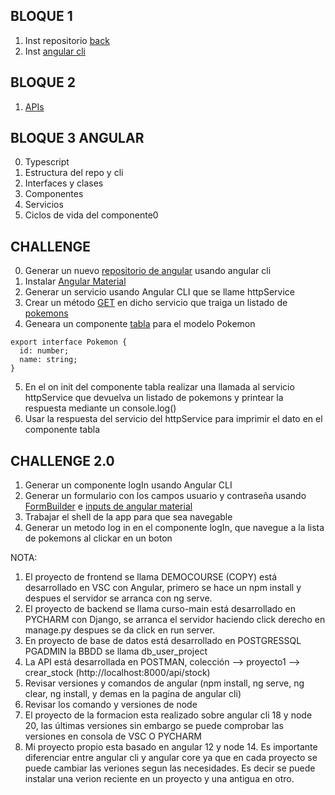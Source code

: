 ## BLOQUE 1
1. Inst repositorio [back](https://github.com/bgonzalezBio/curso.git)
2. Inst [angular cli](https://v17.angular.io/cli)

## BLOQUE 2
1. [APIs](https://pokeapi.co/docs/v2#pokemon)

## BLOQUE 3 ANGULAR
0. Typescript
1. Estructura del repo y cli
2. Interfaces y clases
3. Componentes
4. Servicios
5. Ciclos de vida del componente0


## CHALLENGE
0. Generar un nuevo [repositorio de angular]() usando angular cli
1. Instalar [Angular Material](https://material.angular.io/guide/getting-started)
2. Generar un servicio usando Angular CLI que se llame httpService
3. Crear un método [GET](https://v17.angular.io/guide/http-request-data-from-server#handle-data-access-in-a-service-class) en dicho servicio que traiga un listado de [pokemons](https://pokeapi.co/docs/v2#pokemon)
4. Geneara un componente [tabla](https://material.angular.io/components/table/overview) para el modelo Pokemon
```
export interface Pokemon {
  id: number;
  name: string;
}
```
5. En el on init del componente tabla realizar una llamada al servicio httpService que devuelva un listado de pokemons y printear la respuesta mediante un console.log()
6. Usar la respuesta del servicio del httpService para imprimir el dato en el componente tabla

## CHALLENGE 2.0
1. Generar un componente logIn usando Angular CLI
2. Generar un formulario con los campos usuario y contraseña usando [FormBuilder](https://angular.dev/guide/forms/reactive-forms#using-the-formbuilder-service-to-generate-controls) e [inputs de angular material](https://material.angular.io/components/form-field/overview)
3. Trabajar el shell de la app para que sea navegable
4. Generar un metodo log in en el componente logIn, que navegue a la lista de pokemons al clickar en un boton

NOTA: 
1. El proyecto de frontend se llama DEMOCOURSE (COPY) está desarrollado en VSC con Angular, primero se hace un npm install y despues el servidor se arranca con ng serve.
2. El proyecto de backend se llama curso-main está desarrollado en PYCHARM con Django, se arranca el servidor haciendo click derecho en manage.py despues se da click en run server.
3. En proyecto de base de datos está desarrollado en POSTGRESSQL PGADMIN la BBDD se llama db_user_project 
4. La API está desarrollada en POSTMAN, colección --> proyecto1 --> crear_stock (http://localhost:8000/api/stock)
5. Revisar versiones y comandos de angular (npm install, ng serve, ng clear, ng install, y demas en la pagina de angular cli)
6. Revisar los comando y versiones de node 
7. El proyecto de la formacion esta realizado sobre angular cli 18 y node 20, las últimas versiones sin embargo se puede comprobar las versiones en consola de VSC O PYCHARM
8. Mi proyecto propio esta basado en angular 12 y node 14. Es importante diferenciar entre angular cli y angular core ya que en cada proyecto se puede cambiar las veriones segun las necesidades. Es decir se puede instalar una verion reciente en un proyecto y una antigua en otro. 

